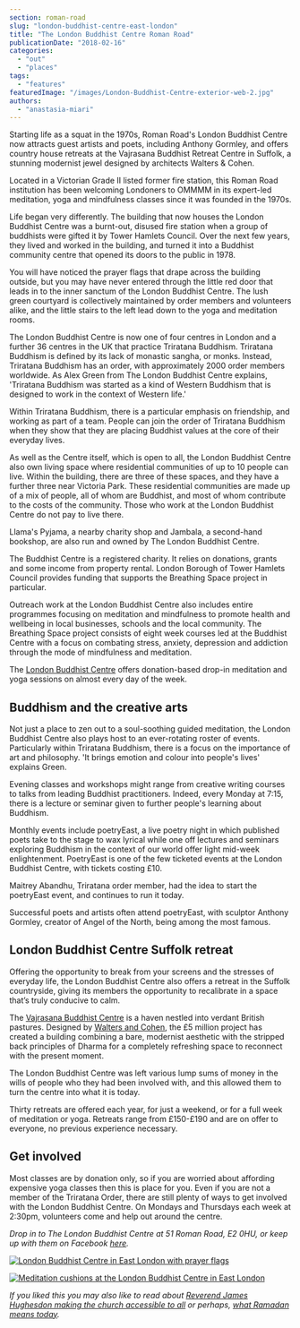 ```yaml
---
section: roman-road
slug: "london-buddhist-centre-east-london"
title: "The London Buddhist Centre Roman Road"
publicationDate: "2018-02-16"
categories: 
  - "out"
  - "places"
tags: 
  - "features"
featuredImage: "/images/London-Buddhist-Centre-exterior-web-2.jpg"
authors: 
  - "anastasia-miari"
---
```


Starting life as a squat in the 1970s, Roman Road's London Buddhist Centre now attracts guest artists and poets, including Anthony Gormley, and offers country house retreats at the Vajrasana Buddhist Retreat Centre in Suffolk, a stunning modernist jewel designed by architects Walters & Cohen.

Located in a Victorian Grade II listed former fire station, this Roman Road institution has been welcoming Londoners to OMMMM in its expert-led meditation, yoga and mindfulness classes since it was founded in the 1970s.

Life began very differently. The building that now houses the London Buddhist Centre was a burnt-out, disused fire station when a group of buddhists were gifted it by Tower Hamlets Council. Over the next few years, they lived and worked in the building, and turned it into a Buddhist community centre that opened its doors to the public in 1978.

You will have noticed the prayer flags that drape across the building outside, but you may have never entered through the little red door that leads in to the inner sanctum of the London Buddhist Centre. The lush green courtyard is collectively maintained by order members and volunteers alike, and the little stairs to the left lead down to the yoga and meditation rooms.

The London Buddhist Centre is now one of four centres in London and a further 36 centres in the UK that practice Triratana Buddhism. Triratana Buddhism is defined by its lack of monastic sangha, or monks. Instead, Triratana Buddhism has an order, with approximately 2000 order members worldwide. As Alex Green from The London Buddhist Centre explains, 'Triratana Buddhism was started as a kind of Western Buddhism that is designed to work in the context of Western life.'

Within Triratana Buddhism, there is a particular emphasis on friendship, and working as part of a team. People can join the order of Triratana Buddhism when they show that they are placing Buddhist values at the core of their everyday lives.

As well as the Centre itself, which is open to all, the London Buddhist Centre also own living space where residential communities of up to 10 people can live. Within the building, there are three of these spaces, and they have a further three near Victoria Park. These residential communities are made up of a mix of people, all of whom are Buddhist, and most of whom contribute to the costs of the community. Those who work at the London Buddhist Centre do not pay to live there. 

Llama's Pyjama, a nearby charity shop and Jambala, a second-hand bookshop, are also run and owned by The London Buddhist Centre.

The Buddhist Centre is a registered charity. It relies on donations, grants and some income from property rental. London Borough of Tower Hamlets Council provides funding that supports the Breathing Space project in particular.

Outreach work at the London Buddhist Centre also includes entire programmes focusing on meditation and mindfulness to promote health and wellbeing in local businesses, schools and the local community. The Breathing Space project consists of eight week courses led at the Buddhist Centre with a focus on combating stress, anxiety, depression and addiction through the mode of mindfulness and meditation.

The [London Buddhist Centre](https://www.lbc.org.uk/) offers donation-based drop-in meditation and yoga sessions on almost every day of the week.

## Buddhism and the creative arts

Not just a place to zen out to a soul-soothing guided meditation, the London Buddhist Centre also plays host to an ever-rotating roster of events. Particularly within Triratana Buddhism, there is a focus on the importance of art and philosophy. 'It brings emotion and colour into people's lives' explains Green.

Evening classes and workshops might range from creative writing courses to talks from leading Buddhist practitioners. Indeed, every Monday at 7:15, there is a lecture or seminar given to further people's learning about Buddhism.

Monthly events include poetryEast, a live poetry night in which published poets take to the stage to wax lyrical while one off lectures and seminars exploring Buddhism in the context of our world offer light mid-week enlightenment. PoetryEast is one of the few ticketed events at the London Buddhist Centre, with tickets costing £10.

Maitrey Abandhu, Triratana order member, had the idea to start the poetryEast event, and continues to run it today.

Successful poets and artists often attend poetryEast, with sculptor Anthony Gormley, creator of Angel of the North, being among the most famous.

## London Buddhist Centre Suffolk retreat

Offering the opportunity to break from your screens and the stresses of everyday life, the London Buddhist Centre also offers a retreat in the Suffolk countryside, giving its members the opportunity to recalibrate in a space that’s truly conducive to calm.

The [Vajrasana Buddhist Centre](https://www.lbc.org.uk/information/vajrasana-retreat-centre.html) is a haven nestled into verdant British pastures. Designed by [Walters and Cohen](https://waltersandcohen.com/), the £5 million project has created a building combining a bare, modernist aesthetic with the stripped back principles of Dharma for a completely refreshing space to reconnect with the present moment.

The London Buddhist Centre was left various lump sums of money in the wills of people who they had been involved with, and this allowed them to turn the centre into what it is today.

Thirty retreats are offered each year, for just a weekend, or for a full week of meditation or yoga. Retreats range from £150-£190 and are on offer to everyone, no previous experience necessary.

## Get involved

Most classes are by donation only, so if you are worried about affording expensive yoga classes then this is place for you. Even if you are not a member of the Triratana Order, there are still plenty of ways to get involved with the London Buddhist Centre. On Mondays and Thursdays each week at 2:30pm, volunteers come and help out around the centre.

_Drop in to The London Buddhist Centre at 51 Roman Road, E2 0HU, or keep up with them on Facebook [here](https://www.facebook.com/LondonBuddhistCentre/)._ 

[![London Buddhist Centre in East London with prayer flags](/images/London-Buddhist-Centre-exterior-web.jpg)](https://romanroadlondon.com/wp-content/uploads/2018/02/London-Buddhist-Centre-exterior-web.jpg)

[![Meditation cushions at the London Buddhist Centre in East London](/images/London-Buddhist-Centre-Shrine-Roman-Road-web.jpg)](https://romanroadlondon.com/wp-content/uploads/2018/02/London-Buddhist-Centre-Shrine-Roman-Road-web.jpg)

_If you liked this you may also like to read about [Reverend James Hughesdon making the church accessible to all](https://romanroadlondon.com/st-pauls-church-old-ford-road/) or perhaps, [what Ramadan means today](https://romanroadlondon.com/what-ramadan-means-today/)._


